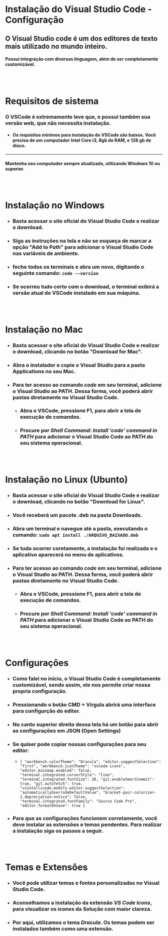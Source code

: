 # Instalação do Visual Studio Code - Configuração
## O Visual Studio code é um dos editores de texto mais utilizado no mundo inteiro. 
#### Possui integração com diversas linguagem, além de ser completamente customizável.
<br/><br/>

# Requisitos de sistema
### O VSCode é extremamente leve que, e possui também sua versão web, que não necessita instalação.
 - #### Os requisitos mínimos para instalação do VSCode são baixos. Você precisa de um computador Intel Core i3, 8gb de RAM, e 128 gb de disco.
--- 
#### Mantenha seu computador sempre atualizado, utilizando Windows 10 ou superior.

<br/><br/>

# Instalação no Windows
- ### Basta acessar o site oficial do Visual Studio Code e realizar o download.
- ### Siga as instruções na tela e não se esqueça de marcar a opção "Add to Path" para adicionar o Visual Studio Code nas variáveis de ambiente. 
- ### feche todos os terminais e abra um novo, digitando o seguinte comando: `code --version`
- ### Se ocorreu tudo certo com o download, o terminal exibirá a versão atual do VSCode instalado em sua máquina.

<br/><br/>

# Instalação no Mac
- ### Basta acessar o site oficial do Visual Studio Code e realizar o download, clicando no botão "Download for Mac". 
- ### Abra o instalador e copie o Visual Studio para a pasta Applications no seu Mac.
- ### Para ter acesso ao comando *code* em seu terminal, adicione o Visual Studio ao PATH. Dessa forma, você poderá abrir pastas diretamente no Visual Studio Code.
  - ### Abra o VSCode, pressione F1, para abrir a tela de execução de comandos.
  - ### Procure por ***Shell Command: Install 'code' command in PATH*** para adicionar o Visual Studio Code ao PATH do seu sistema operacional.

<br/><br/>

# Instalação no Linux (Ubunto)
- ### Basta acessar o site oficial do Visual Studio Code e realizar o download, clicando no botão "Download for Linux". 
- ### Você receberá um pacote .deb na pasta Downloads.
- ### Abra um terminal e navegue até a pasta, executando o comando: `sudo apt install ./ARQUIVO_BAIXADO.deb`
- ### Se tudo ocorrer coretamente, a instalação foi realizada e o aplicativo aparecerá no menu de aplicativos.
- ### Para ter acesso ao comando *code* em seu terminal, adicione o Visual Studio ao PATH. Dessa forma, você poderá abrir pastas diretamente no Visual Studio Code.
  - ### Abra o VSCode, pressione F1, para abrir a tela de execução de comandos.
  - ### Procure por ***Shell Command: Install 'code' command in PATH*** para adicionar o Visual Studio Code ao PATH do seu sistema operacional.

<br/><br/>

# Configurações
- ### Como falei no início, o Visual Studio Code é completamente customizável, sendo assim, ele nos permite criar nossa propria configuração.
- ### Pressionando o botão CMD + Vírgula abrirá uma interface para configurção do editor.
- ### No canto superior direito dessa tela há um botão para abrir as configurações em JSON (Open Settings)
- ### Se quiser pode copiar nossas configurações para seu editor:
  - `{
    "workbench.colorTheme": "Dracula",
    "editor.suggestSelection": "first",
    "workbench.iconTheme": "vscode-icons",
    "editor.minimap.enabled": false,
    "terminal.integrated.cursorStyle": "line",
    "terminal.integrated.fontSize": 18,
    "git.enableSmartCommit": true,
    "git.autofetch": true,
    "vsintellicode.modify.editor.suggestSelection": "automaticallyOverrodeDefaultValue",
    "bracket-pair-colorizer-2.depreciation-notice": false,
    "terminal.integrated.fontFamily": "Source Code Pro",
    "editor.formatOnSave": true
}`
- ### Para que as configurações funcionem corretamente, você deve instalar as extensões e temas pendentes. Para realizar a instalação siga os passos a seguir.

<br/><br/>

# Temas e Extensões
- ### Você pode utilizar temas e fontes personalizadas no Visual Studio Code.
- ### Aconselhamos a instalação da extensão ***VS Code Icons***, para visualizar os icones da Solução com maior clareza.
- ### Por aqui, utilizamos o tema ***Dracula***. Os temas podem ser instalados também como uma extensão. 